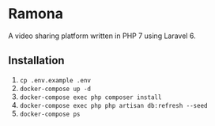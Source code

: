 # Ramona

A video sharing platform written in PHP 7 using Laravel 6.

## Installation

1. `cp .env.example .env`
1. `docker-compose up -d`
1. `docker-compose exec php composer install`
1. `docker-compose exec php php artisan db:refresh --seed`
1. `docker-compose ps`
